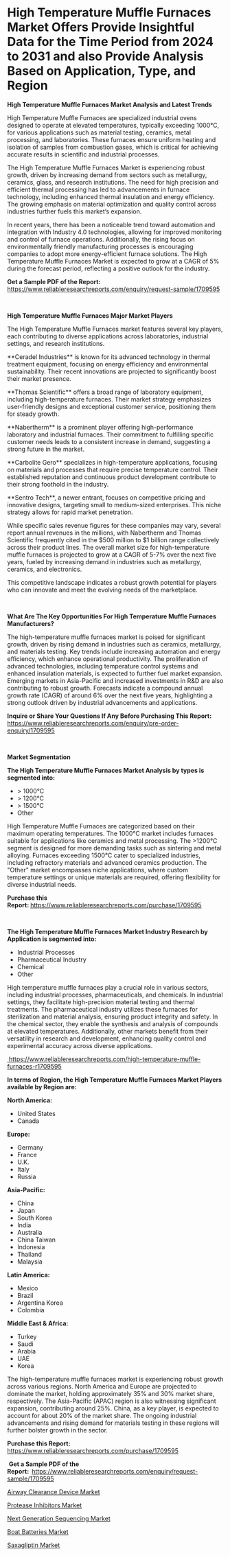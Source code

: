<p><h1>High Temperature Muffle Furnaces Market Offers Provide Insightful Data for the Time Period from 2024 to 2031 and also Provide Analysis Based on Application, Type, and Region</h1></p><p><strong>High Temperature Muffle Furnaces Market Analysis and Latest Trends</strong></p>
<p><p>High Temperature Muffle Furnaces are specialized industrial ovens designed to operate at elevated temperatures, typically exceeding 1000°C, for various applications such as material testing, ceramics, metal processing, and laboratories. These furnaces ensure uniform heating and isolation of samples from combustion gases, which is critical for achieving accurate results in scientific and industrial processes.</p><p>The High Temperature Muffle Furnaces Market is experiencing robust growth, driven by increasing demand from sectors such as metallurgy, ceramics, glass, and research institutions. The need for high precision and efficient thermal processing has led to advancements in furnace technology, including enhanced thermal insulation and energy efficiency. The growing emphasis on material optimization and quality control across industries further fuels this market’s expansion.</p><p>In recent years, there has been a noticeable trend toward automation and integration with Industry 4.0 technologies, allowing for improved monitoring and control of furnace operations. Additionally, the rising focus on environmentally friendly manufacturing processes is encouraging companies to adopt more energy-efficient furnace solutions. The High Temperature Muffle Furnaces Market is expected to grow at a CAGR of 5% during the forecast period, reflecting a positive outlook for the industry.</p></p>
<p><strong>Get a Sample PDF of the Report:&nbsp;</strong> <a href="https://www.reliableresearchreports.com/enquiry/request-sample/1709595?utm_campaign=1677&utm_medium=2&utm_source=Github&utm_content=ia&utm_term=21102024&utm_id=high-temperature-muffle-furnaces">https://www.reliableresearchreports.com/enquiry/request-sample/1709595</a></p>
<p>&nbsp;</p>
<p><strong>High Temperature Muffle Furnaces Major Market Players</strong></p>
<p><p>The High Temperature Muffle Furnaces market features several key players, each contributing to diverse applications across laboratories, industrial settings, and research institutions. </p><p>**Ceradel Industries** is known for its advanced technology in thermal treatment equipment, focusing on energy efficiency and environmental sustainability. Their recent innovations are projected to significantly boost their market presence.</p><p>**Thomas Scientific** offers a broad range of laboratory equipment, including high-temperature furnaces. Their market strategy emphasizes user-friendly designs and exceptional customer service, positioning them for steady growth.</p><p>**Nabertherm** is a prominent player offering high-performance laboratory and industrial furnaces. Their commitment to fulfilling specific customer needs leads to a consistent increase in demand, suggesting a strong future in the market.</p><p>**Carbolite Gero** specializes in high-temperature applications, focusing on materials and processes that require precise temperature control. Their established reputation and continuous product development contribute to their strong foothold in the industry.</p><p>**Sentro Tech**, a newer entrant, focuses on competitive pricing and innovative designs, targeting small to medium-sized enterprises. This niche strategy allows for rapid market penetration.</p><p>While specific sales revenue figures for these companies may vary, several report annual revenues in the millions, with Nabertherm and Thomas Scientific frequently cited in the $500 million to $1 billion range collectively across their product lines. The overall market size for high-temperature muffle furnaces is projected to grow at a CAGR of 5-7% over the next five years, fueled by increasing demand in industries such as metallurgy, ceramics, and electronics. </p><p>This competitive landscape indicates a robust growth potential for players who can innovate and meet the evolving needs of the marketplace.</p></p>
<p>&nbsp;</p>
<p><strong>What Are The Key Opportunities For High Temperature Muffle Furnaces Manufacturers?</strong></p>
<p><p>The high-temperature muffle furnaces market is poised for significant growth, driven by rising demand in industries such as ceramics, metallurgy, and materials testing. Key trends include increasing automation and energy efficiency, which enhance operational productivity. The proliferation of advanced technologies, including temperature control systems and enhanced insulation materials, is expected to further fuel market expansion. Emerging markets in Asia-Pacific and increased investments in R&D are also contributing to robust growth. Forecasts indicate a compound annual growth rate (CAGR) of around 6% over the next five years, highlighting a strong outlook driven by industrial advancements and applications.</p></p>
<p><strong>Inquire or Share Your Questions If Any Before Purchasing This Report:</strong> <a href="https://www.reliableresearchreports.com/enquiry/pre-order-enquiry/1709595?utm_campaign=1677&utm_medium=2&utm_source=Github&utm_content=ia&utm_term=21102024&utm_id=high-temperature-muffle-furnaces">https://www.reliableresearchreports.com/enquiry/pre-order-enquiry/1709595</a></p>
<p>&nbsp;</p>
<p><strong>Market Segmentation</strong></p>
<p><strong>The High Temperature Muffle Furnaces Market Analysis by types is segmented into:</strong></p>
<p><ul><li>> 1000℃</li><li>> 1200℃</li><li>> 1500℃</li><li>Other</li></ul></p>
<p><p>High Temperature Muffle Furnaces are categorized based on their maximum operating temperatures. The 1000℃ market includes furnaces suitable for applications like ceramics and metal processing. The >1200℃ segment is designed for more demanding tasks such as sintering and metal alloying. Furnaces exceeding 1500℃ cater to specialized industries, including refractory materials and advanced ceramics production. The "Other" market encompasses niche applications, where custom temperature settings or unique materials are required, offering flexibility for diverse industrial needs.</p></p>
<p><strong>Purchase this Report:&nbsp;</strong><a href="https://www.reliableresearchreports.com/purchase/1709595?utm_campaign=1677&utm_medium=2&utm_source=Github&utm_content=ia&utm_term=21102024&utm_id=high-temperature-muffle-furnaces">https://www.reliableresearchreports.com/purchase/1709595</a></p>
<p>&nbsp;</p>
<p><strong>The High Temperature Muffle Furnaces Market Industry Research by Application is segmented into:</strong></p>
<p><ul><li>Industrial Processes</li><li>Pharmaceutical Industry</li><li>Chemical</li><li>Other</li></ul></p>
<p><p>High temperature muffle furnaces play a crucial role in various sectors, including industrial processes, pharmaceuticals, and chemicals. In industrial settings, they facilitate high-precision material testing and thermal treatments. The pharmaceutical industry utilizes these furnaces for sterilization and material analysis, ensuring product integrity and safety. In the chemical sector, they enable the synthesis and analysis of compounds at elevated temperatures. Additionally, other markets benefit from their versatility in research and development, enhancing quality control and experimental accuracy across diverse applications.</p></p>
<p><a href="https://www.reliableresearchreports.com/high-temperature-muffle-furnaces-r1709595?utm_campaign=1677&utm_medium=2&utm_source=Github&utm_content=ia&utm_term=21102024&utm_id=high-temperature-muffle-furnaces">&nbsp;https://www.reliableresearchreports.com/high-temperature-muffle-furnaces-r1709595</a></p>
<p><strong>In terms of Region, the High Temperature Muffle Furnaces Market Players available by Region are:</strong></p>
<p>
    <p> <strong> North America: </strong>
        <ul>
            <li>United States</li>
            <li>Canada</li>
        </ul>
        </p> 
    <p> <strong> Europe: </strong>
        <ul>
            <li>Germany</li>
            <li>France</li>
            <li>U.K.</li>
            <li>Italy</li>
            <li>Russia</li>
        </ul>
        </p> 
    <p> <strong> Asia-Pacific: </strong>
        <ul>
            <li>China</li>
            <li>Japan</li>
            <li>South Korea</li>
            <li>India</li>
            <li>Australia</li>
            <li>China Taiwan</li>
            <li>Indonesia</li>
            <li>Thailand</li>
            <li>Malaysia</li>
        </ul>
        </p> 
    <p> <strong> Latin America: </strong>
        <ul>
            <li>Mexico</li>
            <li>Brazil</li>
            <li>Argentina Korea</li>
            <li>Colombia</li>
        </ul>
        </p> 
    <p> <strong> Middle East & Africa: </strong>
        <ul>
            <li>Turkey</li>
            <li>Saudi</li>
            <li>Arabia</li>
            <li>UAE</li>
            <li>Korea</li>
        </ul>
    </p>
    </p>
<p><p>The high-temperature muffle furnaces market is experiencing robust growth across various regions. North America and Europe are projected to dominate the market, holding approximately 35% and 30% market share, respectively. The Asia-Pacific (APAC) region is also witnessing significant expansion, contributing around 25%. China, as a key player, is expected to account for about 20% of the market share. The ongoing industrial advancements and rising demand for materials testing in these regions will further bolster growth in the sector.</p></p>
<p><strong>Purchase this Report: </strong><a href="https://www.reliableresearchreports.com/purchase/1709595?utm_campaign=1677&utm_medium=2&utm_source=Github&utm_content=ia&utm_term=21102024&utm_id=high-temperature-muffle-furnaces">https://www.reliableresearchreports.com/purchase/1709595</a></p>
<p>&nbsp;<strong>Get a Sample PDF of the Report:&nbsp;&nbsp;</strong><a href="https://www.reliableresearchreports.com/enquiry/request-sample/1709595?utm_campaign=1677&utm_medium=2&utm_source=Github&utm_content=ia&utm_term=21102024&utm_id=high-temperature-muffle-furnaces">https://www.reliableresearchreports.com/enquiry/request-sample/1709595</a></p>
<p><strong></strong></p>
<p><p><a href="https://www.linkedin.com/pulse/global-airway-clearance-device-market-trends-forecasts-lguuc?utm_campaign=1677&utm_medium=2&utm_source=Github&utm_content=ia&utm_term=21102024&utm_id=high-temperature-muffle-furnaces">Airway Clearance Device Market</a></p><p><a href="https://www.linkedin.com/pulse/protease-inhibitors-market-trends-insights-type-application-in8pf?utm_campaign=1677&utm_medium=2&utm_source=Github&utm_content=ia&utm_term=21102024&utm_id=high-temperature-muffle-furnaces">Protease Inhibitors Market</a></p><p><a href="https://www.linkedin.com/pulse/next-generation-sequencing-market-global-regional-analysis-733rc?utm_campaign=1677&utm_medium=2&utm_source=Github&utm_content=ia&utm_term=21102024&utm_id=high-temperature-muffle-furnaces">Next Generation Sequencing Market</a></p><p><a href="https://github.com/SanjidaKhan901/Market-Research-Report-List-1/blob/main/boat-batteries-market.md?utm_campaign=1677&utm_medium=2&utm_source=Github&utm_content=ia&utm_term=21102024&utm_id=high-temperature-muffle-furnaces">Boat Batteries Market</a></p><p><a href="https://www.linkedin.com/pulse/saxagliptin-mosaic-piecing-together-global-market-dynamics-2024-2031-skwaf?utm_campaign=1677&utm_medium=2&utm_source=Github&utm_content=ia&utm_term=21102024&utm_id=high-temperature-muffle-furnaces">Saxagliptin Market</a></p></p>